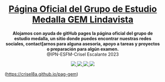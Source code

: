 
<h1 align="center">
  <a href="#">
    Página Oficial del Grupo de Estudio Medalla GEM Lindavista
  </a>
</h1>

<p align="center">
  <strong>Alojamos con ayuda de gitHub pages la página oficial del grupo de estudio medalla, un sitio donde puedes encontrar nuestras redes sociales, contact[arnos para
    alguna asesoria, apoyo a tareas y proyectos o preparación para algún examen.</strong><br>
  @IPN-ESFM-Crisel Escalante 2023
</p>

<p align="center">
    <a href="#">
        <img src="https://img.shields.io/badge/html5-%23E34F26.svg?style=for-the-badge&logo=html5&logoColor=white" />
    </a>
  <a href="#">
        <img src="https://img.shields.io/badge/tailwindcss-%2338B2AC.svg?style=for-the-badge&logo=tailwind-css&logoColor=white" />
    </a>
  <a href="#">
        <img src="https://img.shields.io/badge/Visual%20Studio%20Code-0078d7.svg?style=for-the-badge&logo=visual-studio-code&logoColor=white" />
    </a>
  <a href="#">
        <img src="https://img.shields.io/badge/github%20pages-121013?style=for-the-badge&logo=github&logoColor=whit](https://img.shields.io/badge/github%20pages-121013?style=for-the-badge&logo=github&logoColor=white" />
    </a>
 
</p>


(https://crisel8a.github.io/pag-gem)
